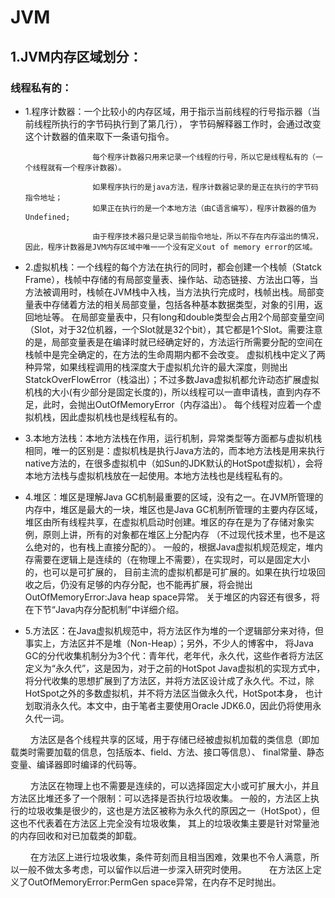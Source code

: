 # JVM
## 1.JVM内存区域划分：
### 线程私有的：
 * 1.程序计数器：一个比较小的内存区域，用于指示当前线程的行号指示器（当前线程所执行的字节码执行到了第几行），
		              字节码解释器工作时，会通过改变这个计数器的值来取下一条语句指令。
					  
					  每个程序计数器只用来记录一个线程的行号，所以它是线程私有的（一个线程就有一个程序计数器）。
					  
					  如果程序执行的是java方法，程序计数器记录的是正在执行的字节码指令地址；
					  如果正在执行的是一个本地方法（由C语言编写），程序计数器的值为Undefined;
					  
					  由于程序技术器只是记录当前指令地址，所以不存在内存溢出的情况，因此，程序计数器是JVM内存区域中唯一一个没有定义out of memory error的区域。
					  
 * 2.虚拟机栈：一个线程的每个方法在执行的同时，都会创建一个栈帧（Statck Frame），栈帧中存储的有局部变量表、操作站、动态链接、方法出口等，当方法被调用时，栈帧在JVM栈中入栈，当方法执行完成时，栈帧出栈。局部变量表中存储着方法的相关局部变量，包括各种基本数据类型，对象的引用，返回地址等。
  在局部变量表中，只有long和double类型会占用2个局部变量空间（Slot，对于32位机器，一个Slot就是32个bit），其它都是1个Slot。需要注意的是，局部变量表是在编译时就已经确定好的，方法运行所需要分配的空间在栈帧中是完全确定的，在方法的生命周期内都不会改变。
  虚拟机栈中定义了两种异常，如果线程调用的栈深度大于虚拟机允许的最大深度，则抛出StatckOverFlowError（栈溢出）；不过多数Java虚拟机都允许动态扩展虚拟机栈的大小(有少部分是固定长度的)，所以线程可以一直申请栈，直到内存不足，此时，会抛出OutOfMemoryError（内存溢出）。 每个线程对应着一个虚拟机栈，因此虚拟机栈也是线程私有的。
* 3.本地方法栈：本地方法栈在作用，运行机制，异常类型等方面都与虚拟机栈相同，唯一的区别是：虚拟机栈是执行Java方法的，而本地方法栈是用来执行native方法的，在很多虚拟机中（如Sun的JDK默认的HotSpot虚拟机），会将本地方法栈与虚拟机栈放在一起使用。本地方法栈也是线程私有的。
* 4.堆区：堆区是理解Java GC机制最重要的区域，没有之一。在JVM所管理的内存中，堆区是最大的一块，堆区也是Java GC机制所管理的主要内存区域，
堆区由所有线程共享，在虚拟机启动时创建。堆区的存在是为了存储对象实例，原则上讲，所有的对象都在堆区上分配内存
（不过现代技术里，也不是这么绝对的，也有栈上直接分配的）。
  一般的，根据Java虚拟机规范规定，堆内存需要在逻辑上是连续的（在物理上不需要），在实现时，可以是固定大小的，也可以是可扩展的，
目前主流的虚拟机都是可扩展的。如果在执行垃圾回收之后，仍没有足够的内存分配，也不能再扩展，将会抛出OutOfMemoryError:Java heap space异常。
  关于堆区的内容还有很多，将在下节“Java内存分配机制”中详细介绍。
* 5.方法区：在Java虚拟机规范中，将方法区作为堆的一个逻辑部分来对待，但事实上，方法区并不是堆（Non-Heap）；另外，不少人的博客中，
   将Java GC的分代收集机制分为3个代：青年代，老年代，永久代，这些作者将方法区定义为“永久代”，这是因为，对于之前的HotSpot Java虚拟机的实现方式中，
   将分代收集的思想扩展到了方法区，并将方法区设计成了永久代。不过，除HotSpot之外的多数虚拟机，并不将方法区当做永久代，HotSpot本身，
  也计划取消永久代。本文中，由于笔者主要使用Oracle JDK6.0，因此仍将使用永久代一词。
				 
　　             方法区是各个线程共享的区域，用于存储已经被虚拟机加载的类信息（即加载类时需要加载的信息，包括版本、field、方法、接口等信息）、
                 final常量、静态变量、编译器即时编译的代码等。
				 
　　             方法区在物理上也不需要是连续的，可以选择固定大小或可扩展大小，并且方法区比堆还多了一个限制：可以选择是否执行垃圾收集。
                 一般的，方法区上执行的垃圾收集是很少的，这也是方法区被称为永久代的原因之一（HotSpot），但这也不代表着在方法区上完全没有垃圾收集，
			     其上的垃圾收集主要是针对常量池的内存回收和对已加载类的卸载。
			   
　　             在方法区上进行垃圾收集，条件苛刻而且相当困难，效果也不令人满意，所以一般不做太多考虑，可以留作以后进一步深入研究时使用。
　　             在方法区上定义了OutOfMemoryError:PermGen space异常，在内存不足时抛出。
